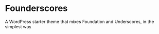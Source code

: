 Founderscores
=============

A WordPress starter theme that mixes Foundation and Underscores, in the simplest way
